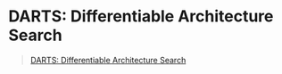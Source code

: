 # DARTS: Differentiable Architecture Search



> [DARTS: Differentiable Architecture Search](https://arxiv.org/abs/1806.09055)



